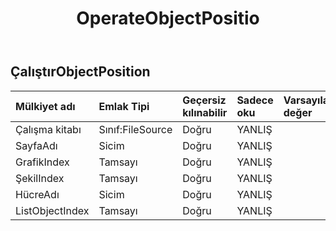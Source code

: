 ﻿---
title: OperateObjectPositio
second_title: Aspose.Cells Cloud Documen
type: docs
url: /tr/specification/model/operateobjectposition/
description: "Aspose.Cells Bulut modeli spesifikasyonu: OperateObjectPosition. Açma, oluşturma, düzenleme, bölme, birleştirme, karşılaştırma ve dönüştürme gibi özelliklerle Excel ve diğer elektronik tablo belgelerini zahmetsizce yönetin"
weight: 50
---
## **ÇalıştırObjectPosition**

 

| Mülkiyet adı| Emlak Tipi| Geçersiz kılınabilir| Sadece oku| Varsayılan değer| Tanım|
|:- |:- |:- |:- |:- |:- |
| Çalışma kitabı| Sınıf:FileSource| Doğru| YANLIŞ|||
| SayfaAdı| Sicim| Doğru| YANLIŞ|||
| GrafikIndex| Tamsayı| Doğru| YANLIŞ|||
| ŞekilIndex| Tamsayı| Doğru| YANLIŞ|||
| HücreAdı| Sicim| Doğru| YANLIŞ|||
| ListObjectIndex| Tamsayı| Doğru| YANLIŞ|||

